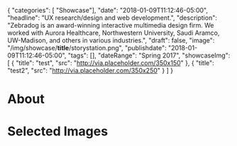 {
   "categories": [ "Showcase"],
   "date": "2018-01-09T11:12:46-05:00",
   "headline": "UX research/design and web development.",
   "description": "Zebradog is an award-winning interactive multimedia design firm. We worked with Aurora Healthcare, Northwestern University, Saudi Aramco, UW-Madison, and others in various industries.",
   "draft": false,
   "image": "/img/showcase/__title__/storystation.png",
   "publishdate": "2018-01-09T11:12:46-05:00",
   "tags": [],
   "dateRange": "Spring 2017",
   "showcaseImg": [
     {
       "title": "test",
       "src": "http://via.placeholder.com/350x150"
     },
     {
       "title": "test2",
       "src": "http://via.placeholder.com/350x250"
     }
   ]
}

# About


# Selected Images
